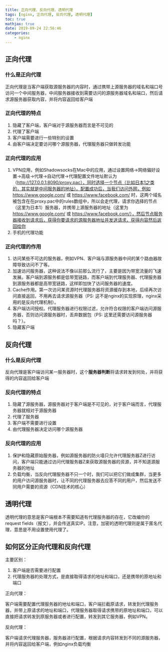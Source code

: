 ```yaml
---
title: 正向代理、反向代理、透明代理
tags: [nginx, 正向代理, 反向代理, 透明代理]
toc: true
mathjax: true
date: 2019-09-24 22:56:46
categories:
    - nginx
---
```


## 正向代理

### 什么是正向代理

正向代理是当客户端获取源服务器的内容时，通过携带上源服务器的域名和端口号访问一个中间服务器，中间服务器接收到需要访问的源服务器域名和端口，然后请求源服务器获取内容，并将内容返回给客户端

### 正向代理的特点

1. 隐藏了客户端，客户端对于源服务器而言是不可见的
2. 代理了客户端
3. 客户端需要进行一些特别的设置
4. 由客户端决定要访问哪个源服务器，代理服务器只做转发功能

### 正向代理的应用

1. VPN应用，例如Shadowsocks在Mac中的应用，通过设置网络->网络偏好设置->高级->代理->自动代理->代理配置文件地址默认为（http://127.0.0.1:8090/proxy.pac），同时选择一个节点（比如日本1之类的，其实就是中间服务器的地址）。配置成功后，当我们访问外网，例如 https://www.google.com/ 或 https://www.facebook.com/ 时，这两个域名被包含在在proxy.pac中的rules数组中，所以会走代理，请求你选择的节点（这里为日本1）服务器，并携带上源服务器的地址（这里为 https://www.google.com/ 或 https://www.facebook.com/），然后节点服务器接收到请求后，获得你要请求的源服务器地址并发送请求，获得内容然后返回给你
2. 手机的代理功能

### 正向代理的作用

1. 访问某些不可达的服务器，例如VPN、客户端与源服务器中间的某个路由器故障导致访问不了等。
2. 加速访问服务器，这种说法不像以前那么流行了，主要是因为带宽流量的飞速发展。客户端到源服务都是低带宽链路，而客户端到代理服务器、代理服务器到源服务器都是高带宽链路，这样即加快了访问服务器的速度。
3. Cache作用。第一次访问某资源时代理服务器将资源缓存到本地，后续再次访问直接返回，不用再去请求源服务器（PS: 这不是nginx的实现原理，nginx采用的是反向代理机制）。
4. 客户端访问授权。代理服务器进行权限过滤，允许符合权限的客户端访问源服务器，否则访问源服务器时，丢弃数据包（PS: 这里还需要访问源服务器吗？）。
5. 隐藏客户端

## 反向代理

### 什么是反向代理

反向代理是客户端访问某一服务器时，这个**服务器判断**将请求转发到何处，并将获得的内容返回给客户端

### 反向代理的特点

1. 隐藏了源服务器，源服务器对于客户端是不可见的，对于客户端而言，代理服务器就相对于源服务器
2. 代理了服务器
3. 客户端不需要进行设置
4. 由代理服务器决定访问哪个源服务器

### 反向代理的应用

1. 保护和隐藏原始服务器，例如源服务器的防火墙只允许代理服务器Z进行访问，客户端只能通过访问代理服务器Z来获取源服务器的资源，并不知道源服务器的地址
2. 负载均衡，当反向代理服务器不只一个时，我们可以把它们做成集群，当更多的用户访问源服务器时，让不同的代理服务器去应答不同的用户，然后发送不同用户需要的资源（CDN技术的核心）

## 透明代理

透明代理的意思是客户端根本不需要知道有代理服务器的存在，它改编你的request fields（报文），并会传送真实IP。注意，加密的透明代理则是属于匿名代理，意思是不用设置使用代理了。

## 如何区分正向代理和反向代理

主要区别：

1. 客户端是否需要进行配置
2. 代理服务器的处理方式，是直接取得请求的地址和端口，还是携带的原地址和端口

正向代理：

客户端需要配置代理服务器的地址和端口，客户端拦截原请求，转发到代理服务器，并带上原请求的地址和端口，代理服务器取得请求携带的原地址和端口，可以直接把请求转发到原服务器或者进行配置，转发到其它服务器，例如VPN。

反向代理：

客户端请求代理服务器，服务器进行配置，根据请求内容转发到不同的源服务器，并将内容返回给客户端，例如nginx负载均衡
